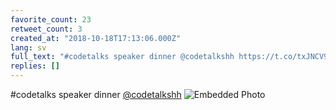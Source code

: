 ```yaml
---
favorite_count: 23
retweet_count: 3
created_at: "2018-10-18T17:13:06.000Z"
lang: sv
full_text: "#codetalks speaker dinner @codetalkshh https://t.co/txJNCV9W4v"
replies: []
---
```


#codetalks speaker dinner [@codetalkshh](https://twitter.com/codetalkshh)
![Embedded Photo](https://twitter-media-coderbyheart.s3.eu-north-1.amazonaws.com/1052970841904951297-DpznZFSWsAAaN1L.jpg)
